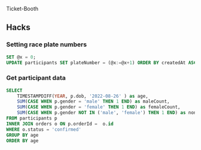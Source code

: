Ticket-Booth

## Hacks

### Setting race plate numbers

```sql
SET @x = 0;
UPDATE participants SET plateNumber = (@x:=@x+1) ORDER BY createdAt ASC;
```

### Get participant data

```sql
SELECT 
	TIMESTAMPDIFF(YEAR, p.dob, '2022-08-26' ) as age,
	SUM(CASE WHEN p.gender = 'male' THEN 1 END) as maleCount,
	SUM(CASE WHEN p.gender = 'female' THEN 1 END) as femaleCount,
	SUM(CASE WHEN p.gender NOT IN ('male', 'female') THEN 1 END) as nonBinaryCount
FROM participants p
INNER JOIN orders o ON p.orderId =  o.id
WHERE o.status = 'confirmed'
GROUP BY age
ORDER BY age
```
